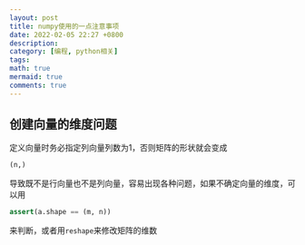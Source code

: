 ```yaml
---
layout: post
title: numpy使用的一点注意事项
date: 2022-02-05 22:27 +0800
description: 
category: [编程, python相关]
tags: 
math: true
mermaid: true
comments: true
---
```


## 创建向量的维度问题

定义向量时务必指定列向量列数为1，否则矩阵的形状就会变成
```python
(n,)
```
导致既不是行向量也不是列向量，容易出现各种问题，如果不确定向量的维度，可以用
```python
assert(a.shape == (m, n))
```
来判断，或者用`reshape`来修改矩阵的维数